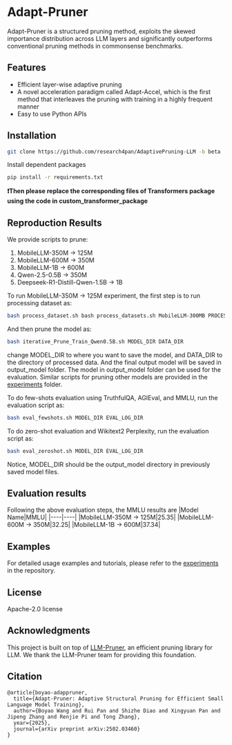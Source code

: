 # Adapt-Pruner

Adapt-Pruner is a structured pruning method, exploits the skewed importance distribution across LLM layers and significantly outperforms conventional pruning methods in commonsense benchmarks.

## Features

- Efficient layer-wise adaptive pruning
- A novel acceleration paradigm called Adapt-Accel, which is the first method that interleaves the pruning with training in a highly frequent manner
- Easy to use Python APIs

## Installation

```bash
git clone https://github.com/research4pan/AdaptivePruning-LLM -b beta
```

Install dependent packages

```bash
pip install -r requirements.txt
```

**❗Then please replace the corresponding files of Transformers package using the code in custom_transformer_package**


## Reproduction Results
We provide scripts to prune:

1. MobileLLM-350M → 125M
2. MobileLLM-600M → 350M
3. MobileLLM-1B → 600M
4. Qwen-2.5-0.5B → 350M
5. Deepseek-R1-Distill-Qwen-1.5B → 1B   


To run MobileLLM-350M → 125M experiment, the first step is to run processing dataset as:
```bash
bash process_dataset.sh bash process_datasets.sh MobileLLM-300MB PROCESS_DATA_DIR
```
And then prune the model as:
```bash
bash iterative_Prune_Train_Qwen0.5B.sh MODEL_DIR DATA_DIR
```
change MODEL_DIR to where you want to save the model, and DATA_DIR to the directory of processed data. And the final output model will be saved in output_model folder. The model in output_model folder can be used for the evaluation.
Similar scripts for pruning other models are provided in the [experiments](experiments/) folder.

To do few-shots evaluation using TruthfulQA, AGIEval, and MMLU, run the evaluation script as:
```bash
bash eval_fewshots.sh MODEL_DIR EVAL_LOG_DIR 
```

To do zero-shot evaluation and Wikitext2 Perplexity, run the evaluation script as:
```bash
bash eval_zeroshot.sh MODEL_DIR EVAL_LOG_DIR 
```

Notice, MODEL_DIR should be the output_model directory in previously saved model files.

## Evaluation results
Following the above evaluation steps, the MMLU results are
|Model Name|MMLU|
|----|----|
|MobileLLM-350M → 125M|25.35|
|MobileLLM-600M → 350M|32.25|
|MobileLLM-1B → 600M|37.34|

## Examples

For detailed usage examples and tutorials, please refer to the [experiments](experiments/) in the repository.

## License

Apache-2.0 license

## Acknowledgments

This project is built on top of [LLM-Pruner](https://github.com/horseee/LLM-Pruner), an efficient pruning library for LLM. We thank the LLM-Pruner team for providing this foundation.

## Citation
```
@article{boyao-adappruner,
  title={Adapt-Pruner: Adaptive Structural Pruning for Efficient Small Language Model Training}, 
  author={Boyao Wang and Rui Pan and Shizhe Diao and Xingyuan Pan and Jipeng Zhang and Renjie Pi and Tong Zhang},
  year={2025},
  journal={arXiv preprint arXiv:2502.03460}
}
```
